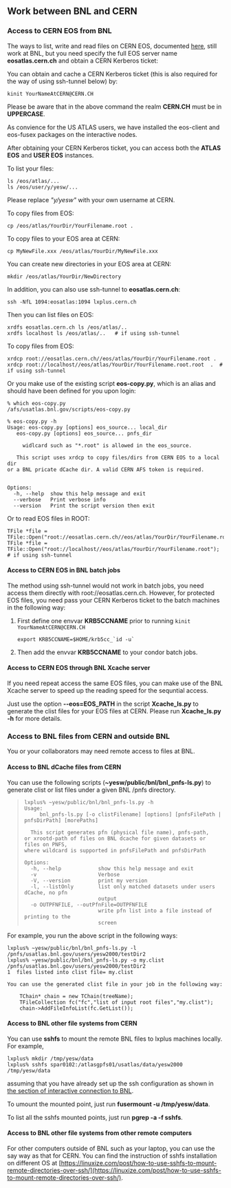 ## Work between BNL and CERN

### <span id="Access_to_CERN_EOS_from_BNL"></span> Access to CERN EOS from BNL

The ways to list, write and read files on CERN EOS, documented
[here](https://twiki.cern.ch/twiki/bin/view/AtlasComputing/ATLASStorageAtCERN#EOS_storage_system),
still work at BNL, but you need specify the full EOS server name
**eosatlas.cern.ch** and obtain a CERN Kerberos ticket:

You can obtain and cache a CERN Kerberos ticket (this is also required
for the way of using ssh-tunnel below) by:

    kinit YourNameAtCERN@CERN.CH

Please be aware that in the above command the realm **CERN.CH** must be
in **UPPERCASE**.

As convience for the US ATLAS users, we have installed the eos-client and eos-fusex packages on the interactive nodes.

After obtaining your CERN Kerberos ticket, you can access both the **ATLAS EOS** and **USER EOS** instances.

To list your files:

    ls /eos/atlas/...
    ls /eos/user/y/yesw/...

Please replace *"y/yesw"* with your own username at CERN.

To copy files from EOS:

    cp /eos/atlas/YourDir/YourFilename.root .

To copy files to your EOS area at CERN:

    cp MyNewFile.xxx /eos/atlas/YourDir/MyNewFile.xxx

You can create new directories in your EOS area at CERN:

    mkdir /eos/atlas/YourDir/NewDirectory

In addition, you can also use ssh-tunnel to **eosatlas.cern.ch**:

    ssh -NfL 1094:eosatlas:1094 lxplus.cern.ch

Then you can list files on EOS:

    xrdfs eosatlas.cern.ch ls /eos/atlas/..
    xrdfs localhost ls /eos/atlas/..   # if using ssh-tunnel

To copy files from EOS:

    xrdcp root://eosatlas.cern.ch//eos/atlas/YourDir/YourFilename.root .
    xrdcp root://localhost//eos/atlas/YourDir/YourFilename.root.root  .  # if using ssh-tunnel

Or you make use of the existing script **eos-copy.py**, which is an
alias and should have been defined for you upon login:

    % which eos-copy.py
    /afs/usatlas.bnl.gov/scripts/eos-copy.py

    % eos-copy.py -h
    Usage: eos-copy.py [options] eos_source... local_dir
       eos-copy.py [options] eos_source... pnfs_dir

         widlcard such as "*.root" is allowed in the eos_source.

       This script uses xrdcp to copy files/dirs from CERN EOS to a local dir
    or a BNL pricate dCache dir. A valid CERN AFS token is required.


    Options:
      -h, --help  show this help message and exit
      --verbose   Print verbose info
      --version   Print the script version then exit

Or to read EOS files in ROOT:

    TFile *file = TFile::Open("root://eosatlas.cern.ch//eos/atlas/YourDir/YourFilename.root");
    TFile *file = TFile::Open("root://localhost//eos/atlas/YourDir/YourFilename.root");  # if using ssh-tunnel

#### <span id="Access_to_CERN_EOS_in_BNL_batch"></span> Access to CERN EOS in BNL batch jobs

The method using ssh-tunnel would not work in batch jobs, you need
access them directly with root://eosatlas.cern.ch. However, for
protected EOS files, you need pass your CERN Kerberos ticket to the
batch machines in the following way:

1.  First define one envvar **KRB5CCNAME** prior to running
    `kinit YourNameAtCERN@CERN.CH`

        export KRB5CCNAME=$HOME/krb5cc_`id -u`

2.  Then add the envvar **KRB5CCNAME** to your condor batch jobs.

#### <span id="Access_to_CERN_EOS_through_BNL_X"></span> Access to CERN EOS through BNL Xcache server

If you need repeat access the same EOS files, you can make use of the
BNL Xcache server to speed up the reading speed for the sequntial
access.

Just use the option **--eos=EOS\_PATH** in the script **Xcache\_ls.py**
to generate the clist files for your EOS files at CERN. Please run
**Xcache\_ls.py -h** for more details.

### <span id="Access_to_BNL_files_from_CERN_an"></span> Access to BNL files from CERN and outside BNL

You or your collaborators may need remote access to files at BNL.

#### <span id="Access_to_BNL_dCache_files_from"></span> Access to BNL dCache files from CERN

You can use the following scripts
(**\~yesw/public/bnl/bnl\_pnfs-ls.py**) to generate clist or list files
under a given BNL /pnfs directory.

>     lxplus% ~yesw/public/bnl/bnl_pnfs-ls.py -h
>     Usage: 
>          bnl_pnfs-ls.py [-o clistFilename] [options] [pnfsFilePath | pnfsDirPath] [morePaths]
>
>       This script generates pfn (physical file name), pnfs-path,  
>     or xrootd-path of files on BNL dcache for given datasets or files on PNFS,
>     where wildcard is supported in pnfsFilePath and pnfsDirPath
>
>     Options:
>       -h, --help            show this help message and exit
>       -v                    Verbose
>       -V, --version         print my version
>       -l, --listOnly        list only matched datasets under users dCache, no pfn
>                             output
>       -o OUTPFNFILE, --outPfnFile=OUTPFNFILE
>                             write pfn list into a file instead of printing to the
>                             screen

For example, you run the above script in the following ways:

    lxplus% ~yesw/public/bnl/bnl_pnfs-ls.py -l /pnfs/usatlas.bnl.gov/users/yesw2000/testDir2
    lxplus% ~yesw/public/bnl/bnl_pnfs-ls.py -o my.clist /pnfs/usatlas.bnl.gov/users/yesw2000/testDir2
    1  files listed into clist file= my.clist

    You can use the generated clist file in your job in the following way:

        TChain* chain = new TChain(treeName);
        TFileCollection fc("fc","list of input root files","my.clist");
        chain->AddFileInfoList(fc.GetList());

#### <span id="Access_to_BNL_other_file_systems"></span> Access to BNL other file systems from CERN

You can use **sshfs** to mount the remote BNL files to lxplus machines
locally. For example,

    lxplus% mkdir /tmp/yesw/data
    lxplus% sshfs spar0102:/atlasgpfs01/usatlas/data/yesw2000 /tmp/yesw/data

assuming that you have already set up the ssh configuration as shown in
[the section of interactive connection to BNL](../../sshlogin/ssh2BNL.md#Connect_to_the_interactive_nodes).

To umount the mounted point, just run **fusermount -u /tmp/yesw/data**.

To list all the sshfs mounted points, just run **pgrep -a -f sshfs**.

#### <span id="Access_to_BNL_other_file_sys_AN1"></span> Access to BNL other file systems from other remote computers

For other computers outside of BNL such as your laptop, you can use the
say way as that for CERN. You can find the instruction of sshfs
installation on different OS at
[https://linuxize.com/post/how-to-use-sshfs-to-mount-remote-directories-over-ssh/](https://linuxize.com/post/how-to-use-sshfs-to-mount-remote-directories-over-ssh/).

